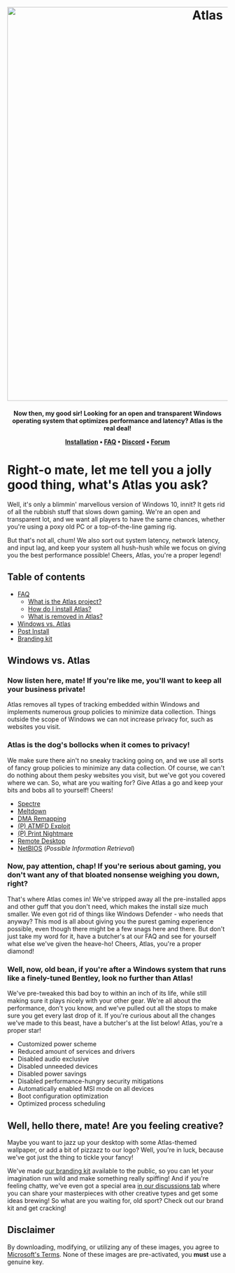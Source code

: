<h1 align="center">
  <br>
  <a href="http://atlasos.net"><img src="https://i.imgur.com/xV08gIt.png" alt="Atlas" width="900"></a>
</h1>
<h4 align="center">Now then, my good sir! Looking for an open and transparent Windows operating system that optimizes performance and latency? Atlas is the real deal!
<p align="center">
  <a href="https://github.com/Atlas-OS/Atlas/wiki/2.-Installing">Installation</a>
  •
  <a href="https://github.com/Atlas-OS/Atlas/wiki/1.-FAQ#contents">FAQ</a>
  •
  <a href="https://discord.com/servers/atlas-795710270000332800" target="_blank">Discord</a>
  •
  <a href="https://forum.atlasos.net">Forum</a>
</p>

# Right-o mate, let me tell you a jolly good thing, what's Atlas you ask? 

Well, it's only a blimmin' marvellous version of Windows 10, innit? It gets rid of all the rubbish stuff that slows down gaming. We're an open and transparent lot, and we want all players to have the same chances, whether you're using a poxy old PC or a top-of-the-line gaming rig.

But that's not all, chum! We also sort out system latency, network latency, and input lag, and keep your system all hush-hush while we focus on giving you the best performance possible! Cheers, Atlas, you're a proper legend!

## Table of contents

- [FAQ](https://github.com/Atlas-OS/Atlas/wiki/1.-FAQ)
  - [What is the Atlas project?](https://github.com/Atlas-OS/Atlas/wiki/1.-FAQ#11-what-is-the-atlas-project)
  - [How do I install Atlas?](https://github.com/Atlas-OS/Atlas/wiki/1.-FAQ#12-how-do-i-install-atlas-os)
  - [What is removed in Atlas?](https://github.com/Atlas-OS/Atlas/wiki/1.-FAQ#13-whats-removed-in-atlas-os)
- <a href="#windows-vs-atlas">Windows vs. Atlas</a>
- [Post Install](https://github.com/Atlas-OS/Atlas/wiki/3.-Post-Install)
- [Branding kit](https://raw.githubusercontent.com/Atlas-OS/Atlas/main/img/brand-kit.zip)

## Windows vs. Atlas

### **Now listen here, mate! If you're like me, you'll want to keep all your business private!**

Atlas removes all types of tracking embedded within Windows and implements numerous group policies to minimize data collection. Things outside the scope of Windows we can not increase privacy for, such as websites you visit.

### **Atlas is the dog's bollocks when it comes to privacy!**
We make sure there ain't no sneaky tracking going on, and we use all sorts of fancy group policies to minimize any data collection. Of course, we can't do nothing about them pesky websites you visit, but we've got you covered where we can. So, what are you waiting for? Give Atlas a go and keep your bits and bobs all to yourself! Cheers!

- [Spectre](https://spectreattack.com/spectre.pdf)
- [Meltdown](https://meltdownattack.com/meltdown.pdf)
- [DMA Remapping](https://docs.microsoft.com/en-us/windows/security/information-protection/kernel-dma-protection-for-thunderbolt)
- [(P) ATMFD Exploit](https://msrc.microsoft.com/update-guide/en-US/vulnerability/CVE-2020-1020)
- [(P) Print Nightmare](https://us-cert.cisa.gov/ncas/current-activity/2021/06/30/printnightmare-critical-windows-print-spooler-vulnerability)
- [Remote Desktop](https://cve.mitre.org/cgi-bin/cvekey.cgi?keyword=Windows+Remote+Desktop)
- [NetBIOS](https://en.wikipedia.org/wiki/NetBIOS) (_Possible Information Retrieval_)

### **Now, pay attention, chap! If you're serious about gaming, you don't want any of that bloated nonsense weighing you down, right?**

That's where Atlas comes in! We've stripped away all the pre-installed apps and other guff that you don't need, which makes the install size much smaller. We even got rid of things like Windows Defender - who needs that anyway? This mod is all about giving you the purest gaming experience possible, even though there might be a few snags here and there. But don't just take my word for it, have a butcher's at our FAQ and see for yourself what else we've given the heave-ho! Cheers, Atlas, you're a proper diamond!

### **Well, now, old bean, if you're after a Windows system that runs like a finely-tuned Bentley, look no further than Atlas!**

We've pre-tweaked this bad boy to within an inch of its life, while still making sure it plays nicely with your other gear. We're all about the performance, don't you know, and we've pulled out all the stops to make sure you get every last drop of it. If you're curious about all the changes we've made to this beast, have a butcher's at the list below! Atlas, you're a proper star!

- Customized power scheme
- Reduced amount of services and drivers
- Disabled audio exclusive
- Disabled unneeded devices
- Disabled power savings
- Disabled performance-hungry security mitigations
- Automatically enabled MSI mode on all devices
- Boot configuration optimization
- Optimized process scheduling

## Well, hello there, mate! Are you feeling creative?
Maybe you want to jazz up your desktop with some Atlas-themed wallpaper, or add a bit of pizzazz to our logo? Well, you're in luck, because we've got just the thing to tickle your fancy!

We've made [our branding kit](https://github.com/Atlas-OS/Atlas/blob/main/img/brand-kit.zip?raw=true) available to the public, so you can let your imagination run wild and make something really spiffing! And if you're feeling chatty, we've even got a special area [in our discussions tab](https://github.com/Atlas-OS/Atlas/discussions/categories/community-artwork) where you can share your masterpieces with other creative types and get some ideas brewing! So what are you waiting for, old sport? Check out our brand kit and get cracking!

## Disclaimer

By downloading, modifying, or utilizing any of these images, you agree to [Microsoft's Terms](https://www.microsoft.com/en-us/Useterms/Retail/Windows/10/UseTerms_Retail_Windows_10_English.htm). None of these images are pre-activated, you **must** use a genuine key.
